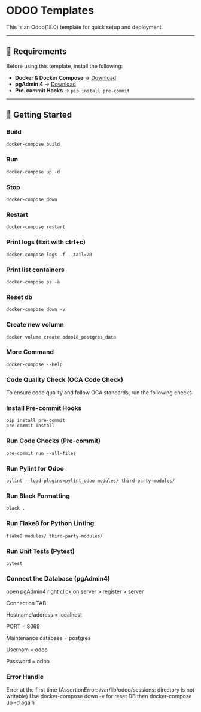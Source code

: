# ODOO Templates

This is an Odoo(18.0) template for quick setup and deployment.

---

## **📌 Requirements**

Before using this template, install the following:

- **Docker & Docker Compose** → [Download](https://www.docker.com/products/docker-desktop)
- **pgAdmin 4** → [Download](https://www.pgadmin.org/download/)
- **Pre-commit Hooks** → `pip install pre-commit`

---

## **🚀 Getting Started**

### Build

```
docker-compose build
```

### Run

```
docker-compose up -d
```

### Stop

```
docker-compose down
```

### Restart

```
docker-compose restart
```

### Print logs (Exit with ctrl+c)

```
docker-compose logs -f --tail=20
```

### Print list containers

```
docker-compose ps -a
```

### Reset db

```
docker-compose down -v
```

### Create new volumn

```
docker volume create odoo18_postgres_data
```

### More Command

```
docker-compose --help
```

### Code Quality Check (OCA Code Check)

To ensure code quality and follow OCA standards, run the following checks

### Install Pre-commit Hooks

```
pip install pre-commit
pre-commit install
```

### Run Code Checks (Pre-commit)

```
pre-commit run --all-files
```

### Run Pylint for Odoo

```
pylint --load-plugins=pylint_odoo modules/ third-party-modules/
```

### Run Black Formatting

```
black .
```

### Run Flake8 for Python Linting

```
flake8 modules/ third-party-modules/
```

### Run Unit Tests (Pytest)

```
pytest
```

### Connect the Database (pgAdmin4)

open pgAdmin4
right click on server > register > server

Connection TAB

Hostname/address = localhost

PORT = 8069

Maintenance database = postgres

Usernam = odoo

Password = odoo

### Error Handle

Error at the first time (AssertionError: /var/lib/odoo/sessions: directory is not writable) Use docker-compose down -v for reset DB then docker-compose up -d again
